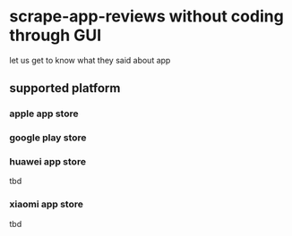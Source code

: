 # scrape-app-reviews without coding through GUI
let us get to know what they said about app



## supported platform

### apple app store


### google  play store


### huawei app store

tbd

### xiaomi app store

tbd
